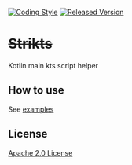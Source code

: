 [![Coding Style][ktlint-img]][ktlint] [![Released Version][maven-img]][maven]

# ~~Strikts~~

Kotlin main kts script helper

## How to use

See [examples](script.main.kts)

## License

[Apache 2.0 License](LICENSE.txt)

[ktlint-img]: https://img.shields.io/badge/code%20style-%E2%9D%A4-FF4081.svg
[ktlint]: https://ktlint.github.io/
[maven-img]: https://img.shields.io/maven-central/v/co.uzzu.strikts/strikts.svg?maxAge=2000
[maven]: https://search.maven.org/search?q=g:co.uzzu.strikts
